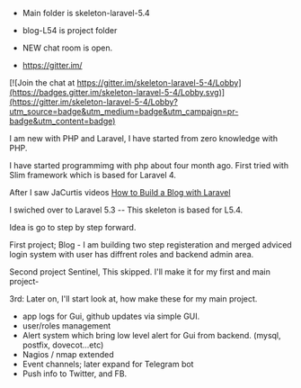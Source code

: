  * Main folder is skeleton-laravel-5.4 
 * blog-L54 is project folder
 
 * NEW chat room is open. 
 * https://gitter.im/

 [![Join the chat at https://gitter.im/skeleton-laravel-5-4/Lobby](https://badges.gitter.im/skeleton-laravel-5-4/Lobby.svg)](https://gitter.im/skeleton-laravel-5-4/Lobby?utm_source=badge&utm_medium=badge&utm_campaign=pr-badge&utm_content=badge)

I am new with PHP and Laravel, I have started from zero knowledge with PHP.

I have started programmimg with php about four month ago.
First tried with Slim framework which is based for Laravel 4.

After I saw JaCurtis videos
<a href="https://www.youtube.com/playlist?list=PLwAKR305CRO-Q90J---jXVzbOd4CDRbVx"> How to Build a Blog with Laravel </a>

I swiched over to Laravel 5.3 -- This skeleton is based for L5.4.

Idea is go to step by step forward.

First project;
Blog - I am building two step registeration and merged adviced login system with user has diffrent roles and backend admin area. 

Second project  Sentinel, This skipped. I'll make it for my first and main project-

3rd: Later on, I'll start look at, how make these for my main project.

- app logs for Gui, github updates via simple GUI.
- user/roles management 
- Alert system which bring low level alert for Gui from backend. (mysql, postfix, dovecot...etc)
- Nagios / nmap extended
- Event channels; later expand for Telegram bot
- Push info to Twitter, and FB.


